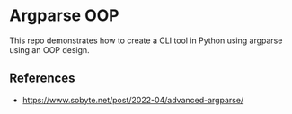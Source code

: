 # Argparse OOP

This repo demonstrates how to create a CLI tool in Python using argparse using
an OOP design.

## References

- https://www.sobyte.net/post/2022-04/advanced-argparse/
